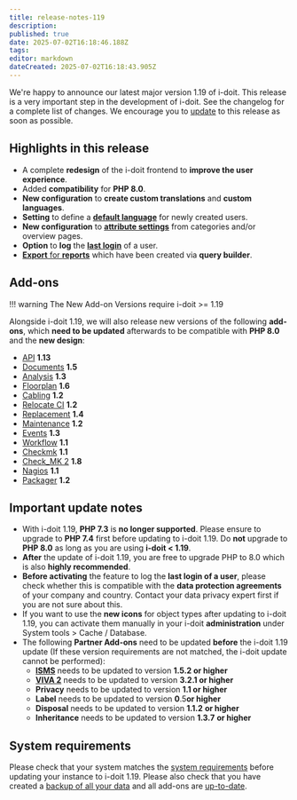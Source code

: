 ```yaml
---
title: release-notes-119
description: 
published: true
date: 2025-07-02T16:18:46.188Z
tags: 
editor: markdown
dateCreated: 2025-07-02T16:18:43.905Z
---
```


We're happy to announce our latest major version 1.19 of i-doit. This release is a very important step in the development of i-doit. See the changelog for a complete list of changes. We encourage you to [update](../../maintenance-and-operation/update.md) to this release as soon as possible.

Highlights in this release
--------------------------

-   A complete **redesign** of the i-doit frontend to **improve the user experience**.
-   Added **compatibility** for **PHP 8.0**.
-   **New configuration** to **create custom translations** and **custom languages**.
-   **Setting** to define a [**default language**](../../system-administration/administration/tenant-management/settings-for-tenant.md#language) for newly created users.
-   **New configuration** to **[attribute settings](../../system-administration/administration/data-view/attribute-settings.md)** from categories and/or overview pages.
-   **Option** to **log** the **[last login](../../system-administration/administration/tenant-management/settings-for-tenant.md#security)** of a user.
-   [**Export** for **reports**](../../evaluation/report-manager.md#exportimport-reports) which have been created via **query builder**.

Add-ons
-------

!!! warning
    The New Add-on Versions require i-doit >= 1.19

Alongside i-doit 1.19, we will also release new versions of the following **add-ons**, which **need to be updated** afterwards to be compatible with **PHP 8.0** and the **new design**:

-   [API](../../i-doit-add-ons/api/index.md) **1.13**
-   [Documents](../../i-doit-add-ons/documents/index.md) **1.5**
-   [Analysis](../../i-doit-add-ons/analysis.md) **1.3**
-   [Floorplan](../../i-doit-add-ons/floorplan.md) **1.6**
-   [Cabling](../../i-doit-add-ons/cabling.md) **1.2**
-   [Relocate CI](../../i-doit-add-ons/relocate-ci.md) **1.2**
-   [Replacement](../../i-doit-add-ons/replacement.md) **1.4**
-   [Maintenance](../../i-doit-add-ons/maintenance.md) **1.2**
-   [Events](../../i-doit-add-ons/events.md) **1.3**
-   [Workflow](../../i-doit-add-ons/workflow.md) **1.1**
-   [Checkmk](../../i-doit-add-ons/checkmk.md) **1.1**
-   [Check\_MK 2](../../i-doit-add-ons/checkmk2/index.md) **1.8**
-   [Nagios](../../i-doit-add-ons/nagios.md) **1.1**
-   [Packager](../../i-doit-add-ons/add-on-packager.md) **1.2**

Important update notes
----------------------

-   With i-doit 1.19, **PHP 7.3** is **no longer supported**. Please ensure to upgrade to **PHP 7.4** first before updating to i-doit 1.19. Do **not** upgrade to **PHP 8.0** as long as you are using **i-doit < 1.19**.<br>
-   **After** the update of i-doit 1.19, you are free to upgrade PHP to 8.0 which is also **highly recommended**.<br>
-   **Before activating** the feature to log the **last login of a user**, please check whether this is compatible with the **data protection agreements** of your company and country. Contact your data privacy expert first if you are not sure about this.<br>
-   If you want to use the **new icons** for object types after updating to i-doit 1.19, you can activate them manually in your i-doit **administration** under System tools > Cache / Database.<br>
-   The following **Partner Add-ons** need to be updated **before** the i-doit 1.19 update (If these version requirements are not matched, the i-doit update cannot be performed):<br>
    -   **[ISMS](../../i-doit-add-ons/isms.md)** needs to be updated to version **1.5.2 or higher**
    -   **[VIVA 2](../../i-doit-add-ons/viva2.md)** needs to be updated to version **3.2.1 or higher**
    -   **Privacy** needs to be updated to version **1.1 or higher**
    -   **Label** needs to be updated to version **0**.5**or higher**
    -   **Disposal** needs to be updated to version **1.1.2** **or higher**
    -   **Inheritance** needs to be updated to version **1.3.7** **or higher**

System requirements
-------------------

Please check that your system matches the [system requirements](../../installation/system-requirements.md) before updating your instance to i-doit 1.19. Please also check that you have created a [backup of all your data](../../maintenance-and-operation/backup-and-recovery/index.md) and all add-ons are [up-to-date](../../i-doit-add-ons/index.md).
